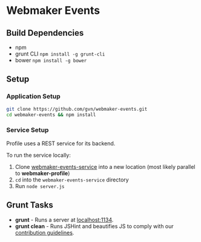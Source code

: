# Webmaker Events

## Build Dependencies

- npm
- grunt CLI `npm install -g grunt-cli`
- bower `npm install -g bower`

## Setup

### Application Setup

```bash
git clone https://github.com/gvn/webmaker-events.git
cd webmaker-events && npm install
```

### Service Setup

Profile uses a REST service for its backend.

To run the service locally:

1. Clone [webmaker-events-service](https://github.com/k88hudson/webmaker-events-service) into a new location (most likely parallel to **webmaker-profile**)
2. `cd` into the `webmaker-events-service` directory
3. Run `node server.js`

## Grunt Tasks

- **grunt** - Runs a server at [localhost:1134](http://localhost:1134).
- **grunt clean** - Runs JSHint and beautifies JS to comply with our [contribution guidelines](https://github.com/gvn/webmaker-events/blob/master/CONTRIBUTING.md).
